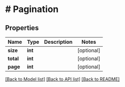 # # Pagination

## Properties

Name | Type | Description | Notes
------------ | ------------- | ------------- | -------------
**size** | **int** |  | [optional]
**total** | **int** |  | [optional]
**page** | **int** |  | [optional]

[[Back to Model list]](../../README.md#models) [[Back to API list]](../../README.md#endpoints) [[Back to README]](../../README.md)
